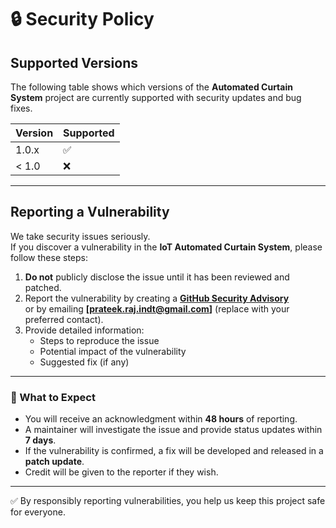 # 🔒 Security Policy

## Supported Versions

The following table shows which versions of the **Automated Curtain System** project are currently supported with security updates and bug fixes.  

| Version  | Supported          |
| -------- | ------------------ |
| 1.0.x    | :white_check_mark: |
| < 1.0    | :x:                |

---

## Reporting a Vulnerability

We take security issues seriously.  
If you discover a vulnerability in the **IoT Automated Curtain System**, please follow these steps:

1. **Do not** publicly disclose the issue until it has been reviewed and patched.  
2. Report the vulnerability by creating a **[GitHub Security Advisory](https://github.com/PrateekRaj8125/IoT-Project-on-Automated-Curtain-System/security/advisories)**  
   or by emailing **[prateek.raj.indt@gmail.com]** (replace with your preferred contact).  
3. Provide detailed information:
   - Steps to reproduce the issue  
   - Potential impact of the vulnerability  
   - Suggested fix (if any)  

---

### 🔔 What to Expect
- You will receive an acknowledgment within **48 hours** of reporting.  
- A maintainer will investigate the issue and provide status updates within **7 days**.  
- If the vulnerability is confirmed, a fix will be developed and released in a **patch update**.  
- Credit will be given to the reporter if they wish.  

---

✅ By responsibly reporting vulnerabilities, you help us keep this project safe for everyone.  
